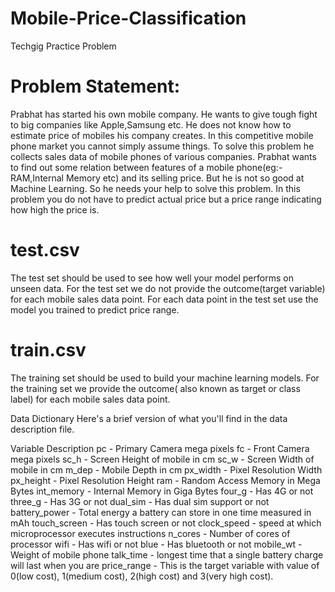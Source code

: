 # Mobile-Price-Classification
Techgig Practice Problem

# Problem Statement:
Prabhat has started his own mobile company. He wants to give tough fight to big companies like Apple,Samsung etc.
He does not know how to estimate price of mobiles his company creates. In this competitive mobile phone market you cannot simply assume things. To solve this problem he collects sales data of mobile phones of various companies.
Prabhat wants to find out some relation between features of a mobile phone(eg:- RAM,Internal Memory etc) and its selling price. But he is not so good at Machine Learning. So he needs your help to solve this problem.
In this problem you do not have to predict actual price but a price range indicating how high the price is.


# test.csv
The test set should be used to see how well your model performs on unseen data. For the test set we do not provide the outcome(target variable) for each mobile sales data point. For each data point in the test set use the model you trained to predict price range.
# train.csv
The training set should be used to build your machine learning models. For the training set we provide the outcome( also known as target or class label) for each mobile sales data point.

Data Dictionary
Here's a brief version of what you'll find in the data description file.

Variable	Description
pc  - Primary Camera mega pixels
fc	- Front Camera mega pixels
sc_h	- Screen Height of mobile in cm
sc_w	- Screen Width of mobile in cm
m_dep	- Mobile Depth in cm
px_width	- Pixel Resolution Width
px_height	- Pixel Resolution Height
ram	- Random Access Memory in Mega Bytes
int_memory	- Internal Memory in Giga Bytes
four_g	- Has 4G or not
three_g	- Has 3G or not
dual_sim	- Has dual sim support or not
battery_power	- Total energy a battery can store in one time measured in mAh
touch_screen	- Has touch screen or not
clock_speed	- speed at which microprocessor executes instructions
n_cores	- Number of cores of processor
wifi	- Has wifi or not
blue	- Has bluetooth or not
mobile_wt	- Weight of mobile phone
talk_time	- longest time that a single battery charge will last when you are
price_range	- This is the target variable with value of 0(low cost), 1(medium cost), 2(high cost) and 3(very high cost).
